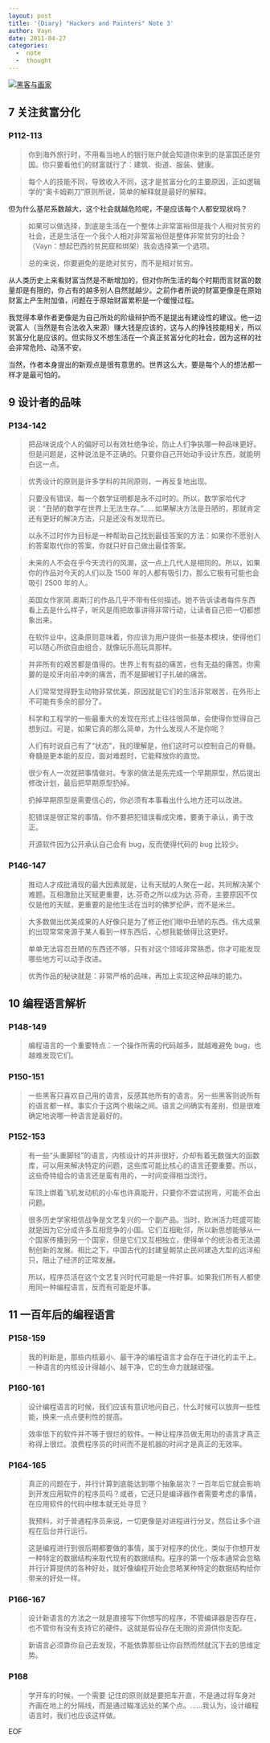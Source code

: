```yaml
---
layout: post
title: '{Diary} "Hackers and Painters" Note 3'
author: Vayn
date: 2011-04-27
categories:
  -  note
  -  thought
---
```


<a title="黑客与画家" href="http://book.douban.com/subject/6021440/"><img alt="黑客与画家" src="http://img3.douban.com/mpic/s4669554.jpg"></a>

## 7 关注贫富分化

### P112-113

> 你到海外旅行时，不用看当地人的银行账户就会知道你来到的是富国还是穷国。你只要看他们的财富就行了：建筑、街道、服装、健康。

> 每个人的技能不同，导致收入不同，这才是贫富分化的主要原因，正如逻辑学的“奥卡姆剃刀”原则所说，简单的解释就是最好的解释。

但为什么基尼系数越大，这个社会就越危险呢，不是应该每个人都安现状吗？

> 如果可以做选择，到底是生活在一个整体上非常富裕但是我个人相对贫穷的社会，还是生活在一个我个人相对非常富裕但是整体非常贫穷的社会？（Vayn：想起巴西的贫民窟和绑架）我会选择第一个选项。
>
> 总的来说，你要避免的是绝对贫穷，而不是相对贫穷。


从人类历史上来看财富当然是不断增加的，但对你所生活的每个时期而言财富的数量却是有限的，你占有的越多别人自然就越少。之前作者所说的财富更像是在原始财富上产生附加值，问题在于原始财富累积是一个缓慢过程。

我觉得本章作者更像是为自己所处的阶级辩护而不是提出有建设性的建议。他一边说富人（当然是有合法收入来源）赚大钱是应该的，这与人的挣钱技能相关，所以贫富分化是应该的。但实际又不想生活在一个真正贫富分化的社会，因为这样的社会非常危险、动荡不安。

当然，作者本身提出的新观点是很有意思的。世界这么大，要是每个人的想法都一样才是最可怕的。

## 9 设计者的品味

### P134-142

> 把品味说成个人的偏好可以有效杜绝争论，防止人们争执哪一种品味更好。但是问题是，这种说法是不正确的。只要你自己开始动手设计东西，就能明白这一点。

> 优秀设计的原则是许多学科的共同原则，一再反复地出现。

> 只要没有错误，每一个数学证明都是永不过时的。所以，数学家哈代才说：“丑陋的数学在世界上无法生存。”……如果解决方法是丑陋的，那就肯定还有更好的解决方法，只是还没有发现而已。
>
> 以永不过时作为目标是一种帮助自己找到最佳答案的方法：如果你不愿别人的答案取代你的答案，你就只好自己做出最佳答案。

> 未来的人不会在乎今天流行的风潮，这一点上几代人是相同的。所以，如果你的作品对今天的人们以及 1500 年的人都有吸引力，那么它极有可能也会吸引 2500 年的人。

> 英国女作家简.奥斯汀的作品几乎不带有任何描述。她不告诉读者每件东西看上去是什么样子，听风是雨把故事讲得非常行动，让读者自己把一切都想象出来。
>
> 在软件业中，这条原则意味着，你应该为用户提供一些基本模块，使得他们可以随心所欲自由组合，就像玩乐高玩具那样。

> 并非所有的艰苦都是值得的。世界上有有益的痛苦，也有无益的痛苦。你需要的是咬牙向前冲刺的痛苦，而不是脚被钉子扎破的痛苦。
>
> 人们常常觉得野生动物非常优美，原因就是它们的生活非常艰苦，在外形上不可能有多余的部分了。

> 科学和工程学的一些最重大的发现在形式上往往很简单，会使得你觉得自己想到过。可是，如果它真的那么简单，为什么发现人不是你呢？
>
> 人们有时说自己有了“状态”，我的理解是，他们这时可以控制自己的脊髓。脊髓是更本能的反应，面对难题时，它能释放你的直觉。

> 很少有人一次就把事情做对。专家的做法是先完成一个早期原型，然后提出修改计划，最后把早期原型扔掉。
>
> 扔掉早期原型是需要信心的，你必须有本事看出什么地方还可以改进。

> 犯错误是很正常的事情。你不要把犯错误看成灾难，要勇于承认，勇于改正。
>
> 开源软件因为公开承认自己会有 bug，反而使得代码的 bug 比较少。

### P146-147

> 推动人才成批涌现的最大因素就是，让有天赋的人聚在一起，共同解决某个难题。互相激励比天赋更重要，达.芬奇之所以成为达.芬奇，主要原因不仅仅是他的天赋，更重要的是他生活在当时的佛罗伦萨，而不是米兰。

> 大多数做出优美成果的人好像只是为了修正他们眼中丑陋的东西。伟大成果的出现常常来源于某人看到一样东西后，心想我能做得比这更好。
>
> 单单无法容忍丑陋的东西还不够，只有对这个领域非常熟悉，你才可能发现哪些地方可以动手改进。

> 优秀作品的秘诀就是：非常严格的品味，再加上实现这种品味的能力。

## 10 编程语言解析

### P148-149

> 编程语言的一个重要特点：一个操作所需的代码越多，就越难避免 bug，也越难发现它们。

### P150-151

> 一些黑客只喜欢自己用的语言，反感其他所有的语言。另一些黑客则说所有的语言都一样。事实介于这两个极端之间。语言之间确实有差别，但是很难确定地说哪一种语言是最好的。

### P152-153

> 有一些“头重脚轻”的语言，内核设计的并非很好，介却有着无数强大的函数库，可以用来解决特定的问题，这些库可能比核心的语言还要重要。所以，这些奇特组合的语言还是蛮有用的，一时间变得相当流行。
>
> 车顶上绑着飞机发动机的小车也许真能开，只要你不尝试拐弯，可能不会出问题。

> 很多历史学家相信战争是文艺复兴的一个副产品。当时，欧洲活力旺盛可能就是因为它分成许多互相竞争的小国。它们互相毗邻，所以新思想能够从一个国家传播到另一个国家，但是它们又互相独立，使得单个的统治者无法遏制创新的发展。相比之下，中国古代的封建皇朝禁止民间建造大型的远洋船只，阻止了经济的正常发展。
>
> 所以，程序员活在这个文艺复兴时代可能是一件好事。如果我们所有人都使用同一种编程语言，反而有可能是坏事。

## 11 一百年后的编程语言

### P158-159

> 我的判断是，那些内核最小、最干净的编程语言才会存在于进化的主干上。一种语言的内核设计得越小、越干净，它的生命力就越顽强。

### P160-161

> 设计编程语言的时候，我们应该有意识地问自己，什么时候可以放弃一些性能，换来一点点便利性的提高。

> 效率低下的软件并不等于很烂的软件。一种让程序员做无用功的语言才真正称得上很烂。浪费程序员的时间而不是机器的时间才是真正的无效率。

### P164-165

> 真正的问题在于，并行计算到底能达到哪个抽象层次？一百年后它就会影响到开发应用软件的程序员吗？或者，它还只是编译器作者需要考虑的事情，在应用软件的代码中根本就无处寻觅？
>
> 我预料，对于普通程序员来说，一切更像是对进程进行分叉，然后让多个进程在后台并行运行。
>
> 这是编程进行到很后期都要做的事情，属于对程序的优化，类似于你想开发一种特定的数据结构来取代现有的数据结构。程序的第一个版本通常会忽略并行计算提供的各种好处，就好像编程开始会忽略某种特定的数据结构给你带来的好处一样。

### P166-167

> 设计新语言的方法之一就是直接写下你想写的程序，不管编译器是否存在，也不管你有没有支持它的硬件。这就是假设存在无限的资源供你支配。

> 新语言必须靠你自己去发现，不能依靠那些让你自然而然就沉下去的思维定势。

### P168

> 学开车的时候，一个需要 记住的原则就是要把车开直，不是通过将车身对齐画在地上的分隔线，而是通过瞄准远处的某个点。……我认为，设计编程语言时，我们也应该这样做。

EOF
